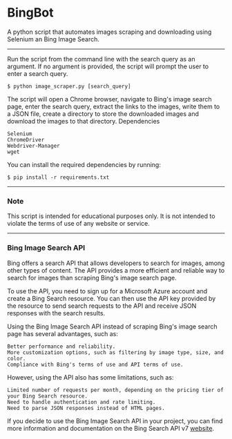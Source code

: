 # BingBot 

A python script that automates images scraping and downloading using Selenium an Bing Image Search.
***

Run the script from the command line with the search query as an argument. If no argument is provided, the script will prompt the user to enter a search query.

    $ python image_scraper.py [search_query]

The script will open a Chrome browser, navigate to Bing's image search page, enter the search query, extract the links to the images, write them to a JSON file, create a directory to store the downloaded images and download the images to that directory.
Dependencies

    Selenium
    ChromeDriver
    Webdriver-Manager
    wget

You can install the required dependencies by running:

    $ pip install -r requirements.txt
---
### Note

This script is intended for educational purposes only. It is not intended to violate the terms of use of any website or service. 

---
### Bing Image Search API

Bing offers a search API that allows developers to search for images, among other types of content. The API provides a more efficient and reliable way to search for images than scraping Bing's image search page.

To use the API, you need to sign up for a Microsoft Azure account and create a Bing Search resource. You can then use the API key provided by the resource to send search requests to the API and receive JSON responses with the search results.

Using the Bing Image Search API instead of scraping Bing's image search page has several advantages, such as:

    Better performance and reliability.
    More customization options, such as filtering by image type, size, and color.
    Compliance with Bing's terms of use and API terms of use.

However, using the API also has some limitations, such as:

    Limited number of requests per month, depending on the pricing tier of your Bing Search resource.
    Need to handle authentication and rate limiting.
    Need to parse JSON responses instead of HTML pages.

If you decide to use the Bing Image Search API in your project, you can find more information and documentation on the Bing Search API v7 [website](https://learn.microsoft.com/es-es/bing/search-apis/bing-web-search/reference/query-parameters).
